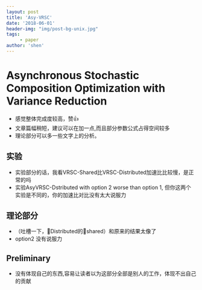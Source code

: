 ```yaml
---
layout: post
title: 'Asy-VRSC'
date: '2018-06-01'
header-img: "img/post-bg-unix.jpg"
tags:
     - paper
author: 'shen'
---
```


# Asynchronous Stochastic Composition Optimization with Variance Reduction
- 感觉整体完成度较高，赞👍
- 文章篇幅稍短，建议可以在加一点,而且部分参数公式占得空间较多
- 理论部分可以多一些文字上的分析。

## 实验
- 实验部分的话，我看VRSC-Shared比VRSC-Distributed加速比比较慢，是正常的吗
- 实验AsyVRSC-Dstributed with option 2 worse than option 1, 但你这两个实验是不同的，你的加速比对比没有太大说服力

## 理论部分
- （吐槽一下，Distributed的shared）和原来的结果太像了
- option2 没有说服力

## Preliminary
- 没有体现自己的东西,容易让读者以为这部分全部是别人的工作，体现不出自己的贡献

